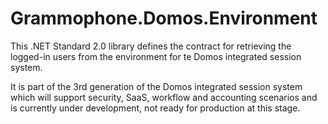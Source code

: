 # Grammophone.Domos.Environment
This .NET Standard 2.0 library defines the contract for retrieving the logged-in users
from the environment for te Domos integrated session system.

It is part of the 3rd generation of the Domos integrated session system which will support security, SaaS, 
workflow and accounting scenarios and is currently under development, not ready for production at this stage.

